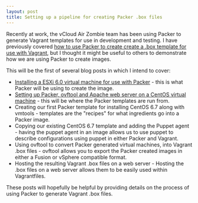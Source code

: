 ```yaml
---
layout: post
title: Setting up a pipeline for creating Packer .box files  
---
```


Recently at work, the vCloud Air Zombie team has been using Packer to generate Vagrant templates for use in development and testing.  I have previously covered [how to use Packer to create create a .box template for use with Vagrant](https://sdorsett.github.io/2015/01/03/using-packer-on-centos/), but I thought it might be useful to others to demonstrate how we are using Packer to create images.

This will be the first of several blog posts in which I intend to cover:

* [Installing a ESXi 6.0 virtual machine for use with Packer](https://sdorsett.github.io/2015/12/23/installing-esxi-virtual-machine-for-packer-depolyment/) - this is what Packer will be using to create the image.
* [Setting up Packer, ovftool and Apache web server on a CentOS virtual machine](https://sdorsett.github.io/2015/12/24/installing-packer-and-ovftool-on-centos/) - this will be where the Packer templates are run from.
* Creating our first Packer template for installing CentOS 6.7 along with vmtools - templates are the "recipes" for what ingredients go into a Packer image.
* Copying our existing CentOS 6.7 template and adding the Puppet agent - having the puppet agent in an image allows us to use puppet to describe configurations using puppet in either Packer and Vagrant.
* Using ovftool to convert Packer generated virtual machines, into Vagrant .box files - ovftool allows you to export the Packer created images in either a Fusion or vSphere compatible format.
* Hosting the resulting Vagrant .box files on a web server - Hosting the .box files on a web server allows them to be easily used within Vagrantfiles.

These posts will hopefully be helpful by providing details on the process of using Packer to generate Vagrant .box files.
